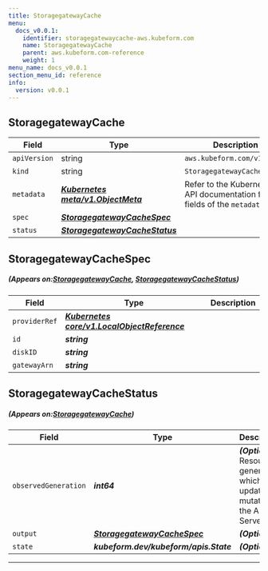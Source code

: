 ```yaml
---
title: StoragegatewayCache
menu:
  docs_v0.0.1:
    identifier: storagegatewaycache-aws.kubeform.com
    name: StoragegatewayCache
    parent: aws.kubeform.com-reference
    weight: 1
menu_name: docs_v0.0.1
section_menu_id: reference
info:
  version: v0.0.1
---
```


## StoragegatewayCache
| Field | Type | Description |
| ------ | ----- | ----------- |
| `apiVersion` | string | `aws.kubeform.com/v1alpha1` |
|    `kind` | string | `StoragegatewayCache` |
| `metadata` | ***[Kubernetes meta/v1.ObjectMeta](https://kubernetes.io/docs/reference/generated/kubernetes-api/v1.13/#objectmeta-v1-meta)***|Refer to the Kubernetes API documentation for the fields of the `metadata` field.|
| `spec` | ***[StoragegatewayCacheSpec](#StoragegatewayCacheSpec)***||
| `status` | ***[StoragegatewayCacheStatus](#StoragegatewayCacheStatus)***||
## StoragegatewayCacheSpec
##### (Appears on:[StoragegatewayCache](#StoragegatewayCache), [StoragegatewayCacheStatus](#StoragegatewayCacheStatus))
| Field | Type | Description |
| ------ | ----- | ----------- |
| `providerRef` | ***[Kubernetes core/v1.LocalObjectReference](https://kubernetes.io/docs/reference/generated/kubernetes-api/v1.13/#localobjectreference-v1-core)***||
| `id` | ***string***||
| `diskID` | ***string***||
| `gatewayArn` | ***string***||
## StoragegatewayCacheStatus
##### (Appears on:[StoragegatewayCache](#StoragegatewayCache))
| Field | Type | Description |
| ------ | ----- | ----------- |
| `observedGeneration` | ***int64***| ***(Optional)*** Resource generation, which is updated on mutation by the API Server.|
| `output` | ***[StoragegatewayCacheSpec](#StoragegatewayCacheSpec)***| ***(Optional)*** |
| `state` | ***kubeform.dev/kubeform/apis.State***| ***(Optional)*** |
---
